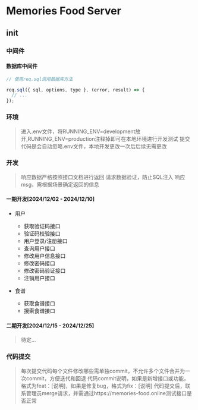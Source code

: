 # Memories Food Server

## init

### 中间件

#### 数据库中间件

```javascript
// 使用req.sql调用数据库方法

req.sql({ sql, options, type }, (error, result) => {
  // ...
});
```

### 环境

> 进入.env文件，将RUNNING_ENV=development放开,RUNNING_ENV=production注释掉即可在本地环境进行开发测试
> 提交代码是会自动忽略.env文件，本地开发更改一次后后续无需更改

### 开发

> 响应数据严格按照接口文档进行返回
> 请求数据验证，防止SQL注入
> 响应msg，需根据场景确定返回的信息

#### 一期开发[2024/12/02 - 2024/12/10]

- 用户

  - 获取验证码接口
  - 验证码校验接口
  - 用户登录/注册接口
  - 查询用户接口
  - 修改用户信息接口
  - 修改密码接口
  - 修改密码验证接口
  - 注销用户接口

- 食谱

  - 获取食谱接口
  - 搜索食谱接口

#### 二期开发[2024/12/15 - 2024/12/25]

> 待定...

### 代码提交

> 每次提交代码每个文件修改哪些需单独commit，不允许多个文件合并为一次commit，方便迭代和回退
> 代码commit说明，如果是新增接口或功能，格式为feat：[说明]，如果是修复bug，格式为fix：[说明]
> 代码提交后，联系管理员merge请求，并需通过https://memories-food.online测试接口是否正常
